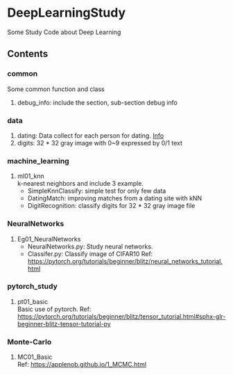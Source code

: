 # DeepLearningStudy
Some Study Code about Deep Learning

## Contents
### common
Some common function and class
1. debug_info: include the section, sub-section debug info

### data
1. dating: Data collect for each person for dating. [Info](./data/dating/info.md)
1. digits: 32 * 32 gray image with 0~9 expressed by 0/1 text

### machine_learning
1. ml01_knn \
    k-nearest neighbors and include 3 example.
    - SimpleKnnClassify: simple test for only few data
    - DatingMatch: improving matches from a dating site with kNN
    - DigitRecognition: classify digits for 32 * 32 gray image file


### NeuralNetworks
1. Eg01_NeuralNetworks
    - NeuralNetworks.py: Study neural networks.
    - Classifer.py: Classify image of CIFAR10
    Ref: https://pytorch.org/tutorials/beginner/blitz/neural_networks_tutorial.html


### pytorch_study
1. pt01_basic   \
    Basic use of pytorch.
    Ref: https://pytorch.org/tutorials/beginner/blitz/tensor_tutorial.html#sphx-glr-beginner-blitz-tensor-tutorial-py


### Monte-Carlo
1. MC01_Basic   \
    Ref: https://applenob.github.io/1_MCMC.html

